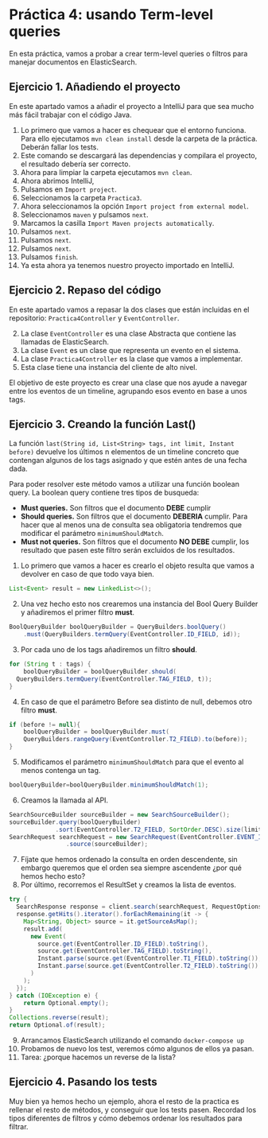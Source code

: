 # Práctica 4: usando Term-level queries

En esta práctica, vamos a probar a crear term-level queries o filtros para manejar documentos en ElasticSearch. 

## Ejercicio 1. Añadiendo el proyecto

En este apartado vamos a añadir el proyecto a IntelliJ para que sea mucho más fácil trabajar con el código Java.

1. Lo primero que vamos a hacer es chequear que el entorno funciona. Para ello ejecutamos `mvn clean install` desde la carpeta de la práctica. Deberán fallar los tests.
2. Este comando se descargará las dependencias y compilara el proyecto, el resultado debería ser correcto.
3. Ahora para limpiar la carpeta ejecutamos `mvn clean`.
4. Ahora abrimos IntelliJ,
5. Pulsamos en `Import project`. 
6. Seleccionamos la carpeta `Practica3`.
7. Ahora seleccionamos la opción `Import project from external model`.
8. Seleccionamos `maven` y pulsamos `next`.
9. Marcamos la casilla `Import Maven projects automatically`.
10. Pulsamos `next`.
11. Pulsamos `next`.
12. Pulsamos `next`.
13. Pulsamos `finish`.
14. Ya esta ahora ya tenemos nuestro proyecto importado en IntelliJ. 

## Ejercicio 2. Repaso del código

En este apartado vamos a repasar la dos clases que están incluidas en el repositorio: `Practica4Controller` y `EventController`.

2. La clase `EventController` es una clase Abstracta que contiene las llamadas de ElasticSearch.
2. La clase `Event` es un clase que representa un evento en el sistema.
3. La clase `Practica4Controller` es la clase que vamos a implementar.
4. Esta clase tiene una instancia del cliente de alto nivel.

El objetivo de este proyecto es crear una clase que nos ayude a navegar entre los eventos de un timeline, agrupando esos evento en base a unos tags.

## Ejercicio 3. Creando la función Last()

La función `last(String id, List<String> tags, int limit, Instant before)` devuelve los últimos n elementos de un timeline concreto que contengan algunos de los tags asignado y que estén antes de una fecha dada. 

Para poder resolver este método vamos a utilizar una función boolean query. La boolean query contiene tres tipos de busqueda:

+ **Must queries.** Son filtros que el documento **DEBE** cumplir
+ **Should queries.** Son filtros que el documento **DEBERIA** cumplir. Para hacer que al menos una de consulta sea obligatoria tendremos que modificar el parámetro `minimumShouldMatch`.
+ **Must not queries.** Son filtros que el documento **NO DEBE** cumplir, los resultado que pasen este filtro serán excluidos de los resultados. 

1. Lo primero que vamos a hacer es crearlo el objeto resulta que vamos a devolver en caso de que todo vaya bien.

```java
List<Event> result = new LinkedList<>();
```

2. Una vez hecho esto nos crearemos una instancia del Bool Query Builder y añadiremos el primer filtro **must**.

```java
BoolQueryBuilder boolQueryBuilder = QueryBuilders.boolQuery()
	.must(QueryBuilders.termQuery(EventController.ID_FIELD, id));
```

3. Por cada uno de los tags añadiremos un filtro **should**.

```java
for (String t : tags) {
	boolQueryBuilder = boolQueryBuilder.should(
  QueryBuilders.termQuery(EventController.TAG_FIELD, t));
}

```

4. En caso de que el parámetro Before sea distinto de null, debemos otro filtro **must**.

```java
if (before != null){
	boolQueryBuilder = boolQueryBuilder.must(
	QueryBuilders.rangeQuery(EventController.T2_FIELD).to(before));
}
```

5. Modificamos el parámetro `minimumShouldMatch` para que el evento al menos contenga un tag.

```java
boolQueryBuilder=boolQueryBuilder.minimumShouldMatch(1);
```

6. Creamos la llamada al API.

```java
SearchSourceBuilder sourceBuilder = new SearchSourceBuilder();
sourceBuilder.query(boolQueryBuilder)
             .sort(EventController.T2_FIELD, SortOrder.DESC).size(limit);
SearchRequest searchRequest = new SearchRequest(EventController.EVENT_INDEX)
                .source(sourceBuilder);
```

7. Fíjate que hemos ordenado la consulta en orden descendente, sin embargo queremos que el orden sea siempre ascendente ¿por qué hemos hecho esto?
8. Por último, recorremos el ResultSet y creamos la lista de eventos.

```java
try {
  SearchResponse response = client.search(searchRequest, RequestOptions.DEFAULT);
  response.getHits().iterator().forEachRemaining(it -> {
    Map<String, Object> source = it.getSourceAsMap();
    result.add(
      new Event(
        source.get(EventController.ID_FIELD).toString(),
        source.get(EventController.TAG_FIELD).toString(),
        Instant.parse(source.get(EventController.T1_FIELD).toString()),
        Instant.parse(source.get(EventController.T2_FIELD).toString())
      )
    );
  });
} catch (IOException e) {
	return Optional.empty();
}
Collections.reverse(result);
return Optional.of(result);
```

9. Arrancamos ElasticSearch utilizando el comando `docker-compose up`
10. Probamos de nuevo los test, veremos cómo algunos de ellos ya pasan.
11. Tarea: ¿porque hacemos un reverse de la lista?

## Ejercicio 4. Pasando los tests

Muy bien ya hemos hecho un ejemplo, ahora el resto de la practica es rellenar el resto de métodos, y conseguir que los tests pasen. Recordad los tipos diferentes de filtros y cómo debemos ordenar los resultados para filtrar.



 

